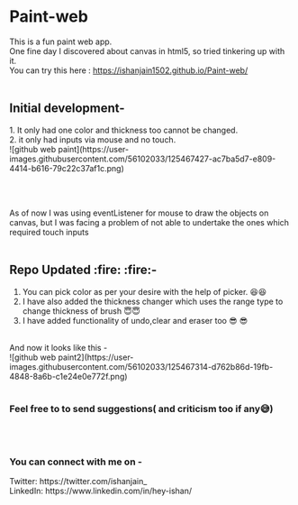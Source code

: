 # Paint-web
This is a fun paint web app.<br/>
One fine day I discovered about canvas in html5, so tried tinkering up with it.<br/>
You can try this here : https://ishanjain1502.github.io/Paint-web/
<br/><br/>
<h2>Initial development-</h2>
1. It only had one color and thickness too cannot be changed.<br/>
2. it only had inputs via mouse and no touch.<br/>
![github web paint](https://user-images.githubusercontent.com/56102033/125467427-ac7ba5d7-e809-4414-b616-79c22c37af1c.png)

<br/><br/>

As of now I was using eventListener for mouse to draw the objects on canvas, but I was facing a problem of not able to undertake the ones which required touch inputs
<br><br>
<h2> Repo Updated  :fire: :fire:- </h2>

1. You can pick color as per your desire with the help of picker. :satisfied::satisfied: <br/>
2. I have also added the thickness changer which uses the range type to change thickness of brush 😇:innocent: <br/>
3. I have added functionality of undo,clear and eraser too 😎 😎<br/>
<br/>
And now it looks like this - 
<br/>
![github web paint2](https://user-images.githubusercontent.com/56102033/125467314-d762b86d-19fb-4848-8a6b-c1e24e0e772f.png)
<br><br>
<h3>Feel free to to send suggestions( and criticism too if any😅)</h3>
<br/><br/>
<h3>You can connect with me on -</h3>
Twitter: https://twitter.com/ishanjain_  <br/>
LinkedIn: https://www.linkedin.com/in/hey-ishan/      
